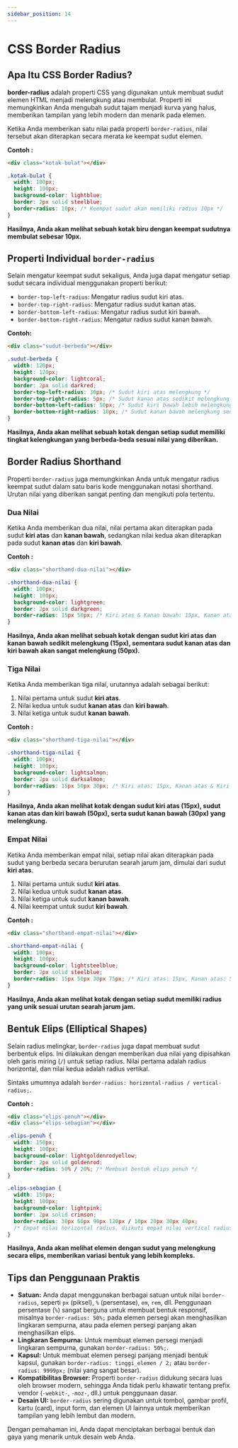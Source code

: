 ```yaml
---
sidebar_position: 14
---
```


# CSS Border Radius

## Apa Itu CSS Border Radius?

**border-radius** adalah properti CSS yang digunakan untuk membuat sudut elemen HTML menjadi melengkung atau membulat. Properti ini memungkinkan Anda mengubah sudut tajam menjadi kurva yang halus, memberikan tampilan yang lebih modern dan menarik pada elemen.

Ketika Anda memberikan satu nilai pada properti `border-radius`, nilai tersebut akan diterapkan secara merata ke keempat sudut elemen.

**Contoh :**

```html title="html"
<div class="kotak-bulat"></div>
```

```css title="css"
.kotak-bulat {
  width: 100px;
  height: 100px;
  background-color: lightblue;
  border: 2px solid steelblue;
  border-radius: 10px; /* Keempat sudut akan memiliki radius 10px */
}
```

**Hasilnya, Anda akan melihat sebuah kotak biru dengan keempat sudutnya membulat sebesar 10px.**

## Properti Individual `border-radius`

Selain mengatur keempat sudut sekaligus, Anda juga dapat mengatur setiap sudut secara individual menggunakan properti berikut:

- `border-top-left-radius`: Mengatur radius sudut kiri atas.
- `border-top-right-radius`: Mengatur radius sudut kanan atas.
- `border-bottom-left-radius`: Mengatur radius sudut kiri bawah.
- `border-bottom-right-radius`: Mengatur radius sudut kanan bawah.

**Contoh:**

```html title="html"
<div class="sudut-berbeda"></div>
```

```css title="css"
.sudut-berbeda {
  width: 120px;
  height: 120px;
  background-color: lightcoral;
  border: 2px solid darkred;
  border-top-left-radius: 30px; /* Sudut kiri atas melengkung */
  border-top-right-radius: 5px; /* Sudut kanan atas sedikit melengkung */
  border-bottom-left-radius: 50px; /* Sudut kiri bawah lebih melengkung */
  border-bottom-right-radius: 10px; /* Sudut kanan bawah melengkung sedang */
}
```

**Hasilnya, Anda akan melihat sebuah kotak dengan setiap sudut memiliki tingkat kelengkungan yang berbeda-beda sesuai nilai yang diberikan.**

## Border Radius Shorthand

Properti `border-radius` juga memungkinkan Anda untuk mengatur radius keempat sudut dalam satu baris kode menggunakan notasi shorthand. Urutan nilai yang diberikan sangat penting dan mengikuti pola tertentu.

### Dua Nilai

Ketika Anda memberikan dua nilai, nilai pertama akan diterapkan pada sudut **kiri atas** dan **kanan bawah**, sedangkan nilai kedua akan diterapkan pada sudut **kanan atas** dan **kiri bawah**.

**Contoh :**

```html title="html"
<div class="shorthand-dua-nilai"></div>
```

```css title="css"
.shorthand-dua-nilai {
  width: 100px;
  height: 100px;
  background-color: lightgreen;
  border: 2px solid darkgreen;
  border-radius: 15px 50px; /* Kiri atas & Kanan bawah: 15px, Kanan atas & Kiri bawah: 50px */
}
```

**Hasilnya, Anda akan melihat sebuah kotak dengan sudut kiri atas dan kanan bawah sedikit melengkung (15px), sementara sudut kanan atas dan kiri bawah akan sangat melengkung (50px).**

### Tiga Nilai

Ketika Anda memberikan tiga nilai, urutannya adalah sebagai berikut:

1.  Nilai pertama untuk sudut **kiri atas**.
2.  Nilai kedua untuk sudut **kanan atas** dan **kiri bawah**.
3.  Nilai ketiga untuk sudut **kanan bawah**.

**Contoh :**

```html title="html"
<div class="shorthand-tiga-nilai"></div>
```

```css title="css"
.shorthand-tiga-nilai {
  width: 100px;
  height: 100px;
  background-color: lightsalmon;
  border: 2px solid darksalmon;
  border-radius: 15px 50px 30px; /* Kiri atas: 15px, Kanan atas & Kiri bawah: 50px, Kanan bawah: 30px */
}
```

**Hasilnya, Anda akan melihat kotak dengan sudut kiri atas (15px), sudut kanan atas dan kiri bawah (50px), serta sudut kanan bawah (30px) yang melengkung.**

### Empat Nilai

Ketika Anda memberikan empat nilai, setiap nilai akan diterapkan pada sudut yang berbeda secara berurutan searah jarum jam, dimulai dari sudut **kiri atas**.

1.  Nilai pertama untuk sudut **kiri atas**.
2.  Nilai kedua untuk sudut **kanan atas**.
3.  Nilai ketiga untuk sudut **kanan bawah**.
4.  Nilai keempat untuk sudut **kiri bawah**.

**Contoh :**

```html title="html"
<div class="shorthand-empat-nilai"></div>
```

```css title="css"
.shorthand-empat-nilai {
  width: 100px;
  height: 100px;
  background-color: lightsteelblue;
  border: 2px solid steelblue;
  border-radius: 15px 50px 30px 75px; /* Kiri atas: 15px, Kanan atas: 50px, Kanan bawah: 30px, Kiri bawah: 75px */
}
```

**Hasilnya, Anda akan melihat kotak dengan setiap sudut memiliki radius yang unik sesuai urutan searah jarum jam.**

## Bentuk Elips (Elliptical Shapes)

Selain radius melingkar, `border-radius` juga dapat membuat sudut berbentuk elips. Ini dilakukan dengan memberikan dua nilai yang dipisahkan oleh garis miring (`/`) untuk setiap radius. Nilai pertama adalah radius horizontal, dan nilai kedua adalah radius vertikal.

Sintaks umumnya adalah `border-radius: horizontal-radius / vertical-radius;`.

**Contoh :**

```html title="html"
<div class="elips-penuh"></div>
<div class="elips-sebagian"></div>
```

```css title="css"
.elips-penuh {
  width: 150px;
  height: 100px;
  background-color: lightgoldenrodyellow;
  border: 2px solid goldenrod;
  border-radius: 50% / 20%; /* Membuat bentuk elips penuh */
}

.elips-sebagian {
  width: 150px;
  height: 100px;
  background-color: lightpink;
  border: 2px solid crimson;
  border-radius: 30px 60px 90px 120px / 10px 20px 30px 40px;
  /* Empat nilai horizontal radius, diikuti empat nilai vertical radius */
}
```

**Hasilnya, Anda akan melihat elemen dengan sudut yang melengkung secara elips, memberikan variasi bentuk yang lebih kompleks.**

## Tips dan Penggunaan Praktis

- **Satuan:** Anda dapat menggunakan berbagai satuan untuk nilai `border-radius`, seperti `px` (piksel), `%` (persentase), `em`, `rem`, dll. Penggunaan persentase (`%`) sangat berguna untuk membuat bentuk responsif, misalnya `border-radius: 50%;` pada elemen persegi akan menghasilkan lingkaran sempurna, atau pada elemen persegi panjang akan menghasilkan elips.
- **Lingkaran Sempurna:** Untuk membuat elemen persegi menjadi lingkaran sempurna, gunakan `border-radius: 50%;`.
- **Kapsul:** Untuk membuat elemen persegi panjang menjadi bentuk kapsul, gunakan `border-radius: tinggi_elemen / 2;` atau `border-radius: 9999px;` (nilai yang sangat besar).
- **Kompatibilitas Browser:** Properti `border-radius` didukung secara luas oleh browser modern, sehingga Anda tidak perlu khawatir tentang prefix vendor (`-webkit-`, `-moz-`, dll.) untuk penggunaan dasar.
- **Desain UI:** `border-radius` sering digunakan untuk tombol, gambar profil, kartu (card), input form, dan elemen UI lainnya untuk memberikan tampilan yang lebih lembut dan modern.

Dengan pemahaman ini, Anda dapat menciptakan berbagai bentuk dan gaya yang menarik untuk desain web Anda.
